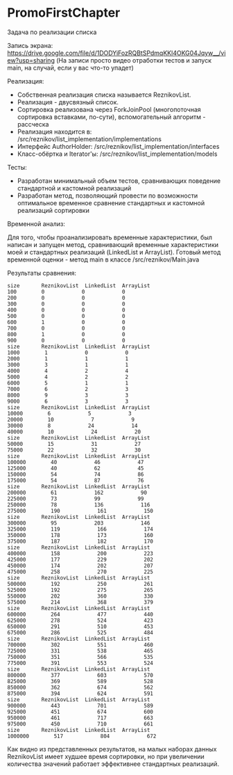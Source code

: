 # PromoFirstChapter
Задача по реализации списка 

Запись экрана: https://drive.google.com/file/d/1DODYiFozRQBtSPdmqKKl4OKG04Jqyw__/view?usp=sharing (На записи просто видео отработки тестов и запуск main, на случай, если у вас что-то упадет)

Реализация: 
* Собственная реализация списка называется ReznikovList. 
* Реализация - двусвязный список.
* Сортировка реализована через ForkJoinPool (многопоточная сортировка вставками, по-сути), вспомогательный алгоритм - рассческа
* Реализация находится в: /src/reznikov/list_implementation/implementations
* Интерфейс AuthorHolder: /src/reznikov/list_implementation/interfaces
* Класс-обёртка и Iterator'ы: /src/reznikov/list_implementation/models

Тесты:
* Разработан минимальный объем тестов, сравнивающих поведение стандартной и кастомной реализаций
* Разработан метод, позволяющий провести по возможности оптимальное временное сравнение стандартных и кастомной реализаций сортировки

Временной анализ:

Для того, чтобы проанализировать временные характеристики, был написан и запущен метод, сравнивающий временные характеристики моей и стандартных реализаций (LinkedList и ArrayList).
Готовый метод временной оценки - метод main в классе /src/reznikov/Main.java

Результаты сравнения:

```
size       ReznikovList  LinkedList  ArrayList
100        0            0            0            
200        0            0            0            
300        0            0            0            
400        0            0            0            
500        0            0            0            
600        1            0            0            
700        0            0            0            
800        1            0            0            
900        0            0            0            
size       ReznikovList  LinkedList  ArrayList
1000        1            0            0            
2000        1            1            1            
3000        3            1            1            
4000        4            2            4            
5000        4            2            2            
6000        5            1            1            
7000        6            2            3            
8000        9            3            3            
9000        6            3            3            
size       ReznikovList  LinkedList  ArrayList
10000        6            5            3            
20000        10            7            9            
30000        8            24            14            
40000        10            24            20            
size       ReznikovList  LinkedList  ArrayList
50000        15            31            27            
75000        22            32            30            
size       ReznikovList  LinkedList  ArrayList
100000        40            46            47            
125000        40            62            45            
150000        54            74            86            
175000        54            87            76            
size       ReznikovList  LinkedList  ArrayList
200000        61            162            90            
225000        73            99            99            
250000        78            136            116            
275000        190            161            150            
size       ReznikovList  LinkedList  ArrayList
300000        95            203            146            
325000        119            166            174            
350000        178            173            160            
375000        187            182            170            
size       ReznikovList  LinkedList  ArrayList
400000        158            200            223            
425000        177            229            202            
450000        174            202            207            
475000        258            270            225            
size       ReznikovList  LinkedList  ArrayList
500000        192            250            261            
525000        192            275            265            
550000        202            360            330            
575000        214            368            379            
size       ReznikovList  LinkedList  ArrayList
600000        264            477            440            
625000        278            524            423            
650000        291            510            453            
675000        286            525            484            
size       ReznikovList  LinkedList  ArrayList
700000        302            551            460            
725000        331            538            465            
750000        351            566            535            
775000        391            553            524            
size       ReznikovList  LinkedList  ArrayList
800000        377            603            570            
825000        369            589            528            
850000        362            674            562            
875000        394            624            591            
size       ReznikovList  LinkedList  ArrayList
900000        443            701            589            
925000        451            674            600            
950000        461            717            663            
975000        450            710            661            
size       ReznikovList  LinkedList  ArrayList
1000000        517            804            672
``` 
Как видно из представленных результатов, на малых наборах данных ReznikovList имеет худшее время сортировки, но при увеличении количества значений работает эффективнее стандартных реализаций. 
